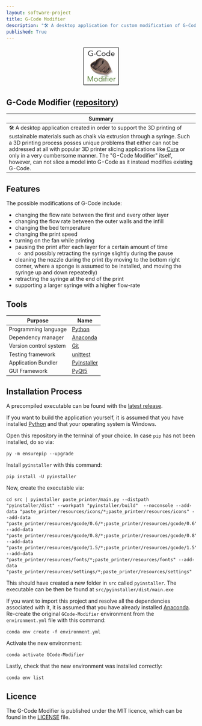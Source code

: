 ```yaml
---
layout: software-project
title: G-Code Modifier
description: "🛠️ A desktop application for custom modification of G-Code"
published: True
---
```


<img src= "/assets/software-project/gcode-modifier/gcode_modifier_logo.JPG" alt="G-Code Modifier Logo" width="20%" style="display: block; margin: 0 auto">

## G-Code Modifier ([repository](https://github.com/johanneshagspiel/gcode-modifier))

| Summary  |
| -------------------------------------------------- |
| 🛠️ A desktop application created in order to support the 3D printing of sustainable materials such as chalk via extrusion through a syringe. Such a 3D printing process posses unique problems that either can not be addressed at all with popular 3D printer slicing applications like [Cura](https://ultimaker.com/software/ultimaker-cura) or only in a very cumbersome manner. The "G-Code Modifier" itself, however, can not slice a model into G-Code as it instead modifies existing G-Code. |

## Features

The possible modifications of G-Code include:
- changing the flow rate between the first and every other layer
- changing the flow rate between the outer walls and the infill
- changing the bed temperature
- changing the print speed
- turning on the fan while printing
- pausing the print after each layer for a certain amount of time
  - and possibly retracting the syringe slightly during the pause
- cleaning the nozzle during the print (by moving to the bottom right corner, where a sponge is assumed to be installed, and moving the syringe up and down repeatedly)
- retracting the syringe at the end of the print
- supporting a larger syringe with a higher flow-rate

## Tools

| Purpose                | Name                                                         |
|------------------------|--------------------------------------------------------------|
| Programming language   | [Python](https://www.python.org/)                            |
| Dependency manager     | [Anaconda](https://www.anaconda.com/products/distribution)   |
| Version control system | [Git](https://git-scm.com/)                                  |
| Testing framework      | [unittest](https://docs.python.org/3/library/unittest.html/) |
| Application Bundler    | [PyInstaller](https://pyinstaller.org/en/stable/index.html/) |
| GUI Framework 		 | [PyQt5](https://www.riverbankcomputing.com/software/pyqt/)   |

## Installation Process

A precompiled executable can be found with the [latest release]((https://github.com/johanneshagspiel/gcode-modifier/releases/)). 

If you want to build the application yourself, it is assumed that you have installed [Python](https://www.python.org/downloads/windows/) and that your operating system is Windows.

Open this repository in the terminal of your choice. In case `pip` has not been installed, do so via:

    py -m ensurepip --upgrade

Install `pyinstaller` with this command:

    pip install -U pyinstaller

Now, create the executable via:

    cd src | pyinstaller paste_printer/main.py --distpath "pyinstaller/dist" --workpath "pyinstaller/build"  --noconsole --add-data "paste_printer/resources/icons/*;paste_printer/resources/icons" --add-data "paste_printer/resources/gcode/0.6/*;paste_printer/resources/gcode/0.6" --add-data "paste_printer/resources/gcode/0.8/*;paste_printer/resources/gcode/0.8" --add-data "paste_printer/resources/gcode/1.5/*;paste_printer/resources/gcode/1.5" --add-data "paste_printer/resources/fonts/*;paste_printer/resources/fonts" --add-data "paste_printer/resources/settings/*;paste_printer/resources/settings"

This should have created a new folder in `src` called `pyinstaller`. The executable can be then be found at `src/pyinstaller/dist/main.exe`

If you want to import this project and resolve all the dependencies associated with it, it is assumed that you have already installed [Anaconda](https://docs.conda.io/projects/conda/en/latest/user-guide/install/index.html). Re-create the original `GCode-Modifier` environment from the `environment.yml` file with this command:

	conda env create -f environment.yml

Activate the new environment:
 
	conda activate GCode-Modifier

Lastly, check that the new environment was installed correctly:
	
	conda env list

## Licence

The G-Code Modifier is published under the MIT licence, which can be found in the [LICENSE](https://github.com/johanneshagspiel/gcode-modifier/blob/master/LICENSE) file.